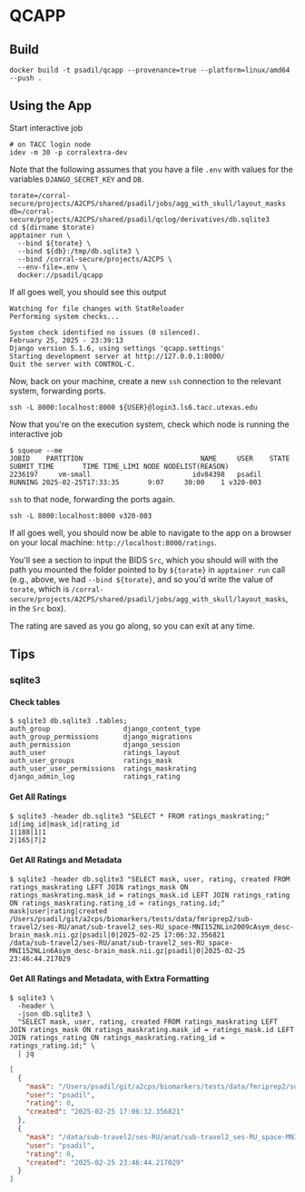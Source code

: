 # QCAPP

## Build

```shell
docker build -t psadil/qcapp --provenance=true --platform=linux/amd64 --push .
```

## Using the App

Start interactive job

```shell
# on TACC login node
idev -m 30 -p corralextra-dev
```

Note that the following assumes that you have a file `.env` with values for the variables `DJANGO_SECRET_KEY` and `DB`.

```shell
torate=/corral-secure/projects/A2CPS/shared/psadil/jobs/agg_with_skull/layout_masks
db=/corral-secure/projects/A2CPS/shared/psadil/qclog/derivatives/db.sqlite3
cd $(dirname $torate)
apptainer run \
  --bind ${torate} \
  --bind ${db}:/tmp/db.sqlite3 \
  --bind /corral-secure/projects/A2CPS \
  --env-file=.env \
  docker://psadil/qcapp
```

If all goes well, you should see this output

```shell
Watching for file changes with StatReloader
Performing system checks...

System check identified no issues (0 silenced).
February 25, 2025 - 23:39:13
Django version 5.1.6, using settings 'qcapp.settings'
Starting development server at http://127.0.0.1:8000/
Quit the server with CONTROL-C.
```

Now, back on your machine, create a new `ssh` connection to the relevant system, forwarding ports.

```shell
ssh -L 8000:localhost:8000 ${USER}@login3.ls6.tacc.utexas.edu
```

Now that you're on the execution system, check which node is running the interactive job

```shell
$ squeue --me
JOBID    PARTITION                             NAME     USER    STATE         SUBMIT_TIME       TIME TIME_LIMI NODE NODELIST(REASON)
2236197     vm-small                         idv84398   psadil  RUNNING 2025-02-25T17:33:35       9:07     30:00    1 v320-003
```

`ssh` to that node, forwarding the ports again.

```shell
ssh -L 8000:localhost:8000 v320-003
```

If all goes well, you should now be able to navigate to the app on a browser on your local machine: `http://localhost:8000/ratings`.

You'll see a section to input the BIDS `Src`, which you should will with the path you mounted the folder pointed to by `${torate}` in `apptainer run` call (e.g., above, we had `--bind ${torate}`, and so you'd write the value of `torate`, which is `/corral-secure/projects/A2CPS/shared/psadil/jobs/agg_with_skull/layout_masks`, in the `Src` box).

The rating are saved as you go along, so you can exit at any time.

## Tips

### sqlite3

#### Check tables

```shell
$ sqlite3 db.sqlite3 .tables;
auth_group                  django_content_type       
auth_group_permissions      django_migrations         
auth_permission             django_session            
auth_user                   ratings_layout            
auth_user_groups            ratings_mask              
auth_user_user_permissions  ratings_maskrating        
django_admin_log            ratings_rating   
```

#### Get All Ratings

```shell
$ sqlite3 -header db.sqlite3 "SELECT * FROM ratings_maskrating;"
id|img_id|mask_id|rating_id
1|188|1|1
2|165|7|2
```

#### Get All Ratings and Metadata

```shell
$ sqlite3 -header db.sqlite3 "SELECT mask, user, rating, created FROM ratings_maskrating LEFT JOIN ratings_mask ON ratings_maskrating.mask_id = ratings_mask.id LEFT JOIN ratings_rating ON ratings_maskrating.rating_id = ratings_rating.id;"
mask|user|rating|created
/Users/psadil/git/a2cps/biomarkers/tests/data/fmriprep2/sub-travel2/ses-RU/anat/sub-travel2_ses-RU_space-MNI152NLin2009cAsym_desc-brain_mask.nii.gz|psadil|0|2025-02-25 17:06:32.356821
/data/sub-travel2/ses-RU/anat/sub-travel2_ses-RU_space-MNI152NLin6Asym_desc-brain_mask.nii.gz|psadil|0|2025-02-25 23:46:44.217029
```

#### Get All Ratings and Metadata, with Extra Formatting

```shell
$ sqlite3 \
  -header \
  -json db.sqlite3 \
  "SELECT mask, user, rating, created FROM ratings_maskrating LEFT JOIN ratings_mask ON ratings_maskrating.mask_id = ratings_mask.id LEFT JOIN ratings_rating ON ratings_maskrating.rating_id = ratings_rating.id;" \
  | jq
```

```json
[
  {
    "mask": "/Users/psadil/git/a2cps/biomarkers/tests/data/fmriprep2/sub-travel2/ses-RU/anat/sub-travel2_ses-RU_space-MNI152NLin2009cAsym_desc-brain_mask.nii.gz",
    "user": "psadil",
    "rating": 0,
    "created": "2025-02-25 17:06:32.356821"
  },
  {
    "mask": "/data/sub-travel2/ses-RU/anat/sub-travel2_ses-RU_space-MNI152NLin6Asym_desc-brain_mask.nii.gz",
    "user": "psadil",
    "rating": 0,
    "created": "2025-02-25 23:46:44.217029"
  }
]
```
